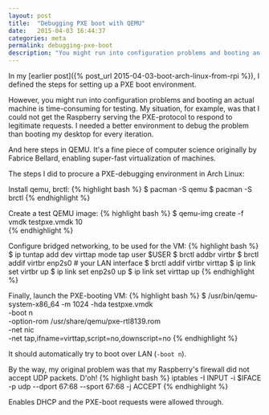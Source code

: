 ```yaml
---
layout: post
title:  "Debugging PXE boot with QEMU"
date:   2015-04-03 16:44:37
categories: meta
permalink: debugging-pxe-boot
description: "You might run into configuration problems and booting an actual machine is time-consuming for testing. My situation, for example, was that I could not get the Raspberry serving the PXE-protocol to respond to legitimate requests. I needed a better environment to debug the problem than booting my desktop for every iteration. And here steps in QEMU. It's a fine piece of computer science originally by Fabrice Bellard, enabling super-fast virtualization of machines."
---
```


In my [earlier post]({% post_url 2015-04-03-boot-arch-linux-from-rpi %}), I defined the steps for setting up a PXE boot environment.

However, you might run into configuration problems and booting an actual machine is time-consuming for testing. My situation, for example, was that I could not get the Raspberry serving the PXE-protocol to respond to legitimate requests. I needed a better environment to debug the problem than booting my desktop for every iteration. 

And here steps in QEMU. It's a fine piece of computer science originally by Fabrice Bellard, enabling super-fast virtualization of machines.  

The steps I did to procure a PXE-debugging environment in Arch Linux:

Install qemu, brctl:
{% highlight bash %}
$ pacman -S qemu
$ pacman -S brctl
{% endhighlight %}

Create a test QEMU image:
{% highlight bash %}
$ qemu-img create -f vmdk testpxe.vmdk 10  
{% endhighlight %}

Configure bridged networking, to be used for the VM:
{% highlight bash %}
$ ip tuntap add dev virttap mode tap user $USER
$ brctl addbr virtbr
$ brctl addif virtbr enp2s0 # your LAN interface
$ brctl addif virtbr virttap
$ ip link set virtbr up
$ ip link set enp2s0 up
$ ip link set virttap up
{% endhighlight %}

Finally, launch the PXE-booting VM:
{% highlight bash %}
$ /usr/bin/qemu-system-x86_64 -m 1024 -hda testpxe.vmdk \
                              -boot n \
                              -option-rom /usr/share/qemu/pxe-rtl8139.rom \
                              -net nic \
                              -net tap,ifname=virttap,script=no,downscript=no
{% endhighlight %}

It should automatically try to boot over LAN (``-boot n``).

By the way, my original problem was that my Raspberry's firewall did not accept UDP packets. D'oh!
{% highlight bash %}
iptables -I INPUT -i $IFACE -p udp --dport 67:68 --sport 67:68 -j ACCEPT
{% endhighlight %}

Enables DHCP and the PXE-boot requests were allowed through.
